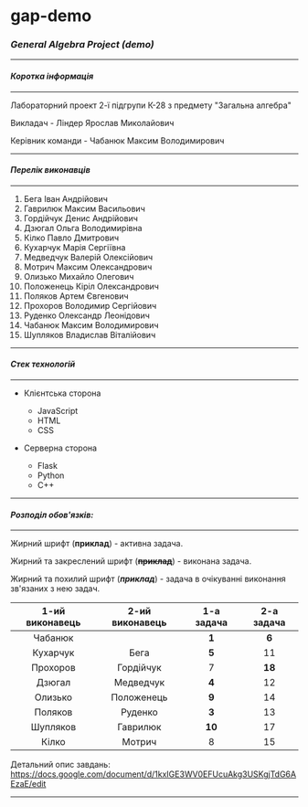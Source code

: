 # gap-demo

### *General Algebra Project (demo)*

---
#### *Коротка інформація*

---

Лабораторний проект 2-ї підгрупи К-28 з предмету "Загальна алгебра"

Викладач - Ліндер Ярослав Миколайович

Керівник команди - Чабанюк Максим Володимирович

---
#### *Перелік виконавців*

---

  1. Бега Іван Андрійович            
  2. Гаврилюк Максим Васильович	    
  3. Гордійчук Денис Андрійович	    
  4. Дзюгал Ольга Володимирівна	    
  5. Кілко Павло Дмитрович	          
 6. Кухарчук Марія Сергіївна        
  7. Медведчук Валерій Олексійович	 
  8. Мотрич Максим Олександрович	    
  9. Олизько Михайло Олегович	    
  10. Положенець Кіріл Олександрович	
  11. Поляков Артем Євгенович                  
  12. Прохоров Володимир Сергійович
  13. Руденко Олександр Леонідович
   14. Чабанюк Максим Володимирович
 15. Шупляков Владислав Віталійович

---
#### *Стек технологій*

---

- Клієнтська сторона
   - JavaScript 
   - HTML
   - CSS

- Серверна сторона
  - Flask
  - Python
  - C++


---

#### *Розподіл обов'язків:*

---

Жирний шрифт (**приклад**) - активна задача.

Жирний та закреслений шрифт (**~~приклад~~**) - виконана задача.

Жирний та похилий шрифт (***приклад***) - задача в очікуванні виконання зв'язаних з нею задач.

| 1-ий виконавець | 2-ий виконавець | 1-а задача | 2-а задача |
| :-------------: | :-------------: | :--------: | :--------: |
|     Чабанюк     |                 |   **1**    |   **6**    |
|    Кухарчук     |      Бега       |   **5**    |     11     |
|    Прохоров     |    Гордійчук    |     7      |   **18**   |
|     Дзюгал      |    Медведчук    |   **4**    |     12     |
|     Олизько     |   Положенець    |   **9**    |     14     |
|     Поляков     |     Руденко     |   **3**    |     13     |
|    Шупляков     |    Гаврилюк     |   **10**   |     17     |
|      Кілко      |     Мотрич      |     8      |     15     |

Детальний опис завдань: https://docs.google.com/document/d/1kxIGE3WV0EFUcuAkg3USKgjTdG6AEzaE/edit

---